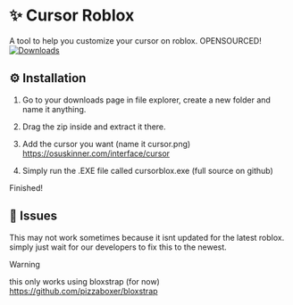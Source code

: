 # ✨ Cursor Roblox
A tool to help you customize your cursor on roblox. OPENSOURCED!
<br>
[![Downloads](https://img.shields.io/github/downloads/eqate/cursor-roblox/latest/total?color=981bfe)]([https://github.com/eqate/cursor-roblox/releases])
## __⚙__ Installation
1. Go to your downloads page in file explorer, create a new folder and name it anything.


2. Drag the zip inside and extract it there.


3. Add the cursor you want (name it cursor.png) <https://osuskinner.com/interface/cursor>


4. Simply run the .EXE file called cursorblox.exe (full source on github)


Finished!



## __🐜__ Issues

This may not work sometimes because it isnt updated for the latest roblox. simply just wait for our developers to fix this to the newest.

> [!WARNING]
> this only works using bloxstrap (for now) <https://github.com/pizzaboxer/bloxstrap>
